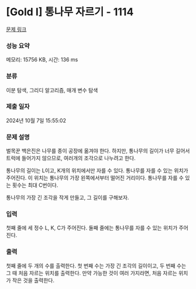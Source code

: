 # [Gold I] 통나무 자르기 - 1114 

[문제 링크](https://www.acmicpc.net/problem/1114) 

### 성능 요약

메모리: 15756 KB, 시간: 136 ms

### 분류

이분 탐색, 그리디 알고리즘, 매개 변수 탐색

### 제출 일자

2024년 10월 7일 15:55:02

### 문제 설명

<p>벌목꾼 백은진은 나무를 종이 공장에 옮겨야 한다. 하지만, 통나무의 길이가 너무 길어서 트럭에 들어가지 않으므로, 여러개의 조각으로 나누려고 한다.</p>

<p>통나무의 길이는 L이고, K개의 위치에서만 자를 수 있다. 통나무를 자를 수 있는 위치가 주어진다. 이 위치는 통나무의 가장 왼쪽에서부터 떨어진 거리이다. 통나무를 자를 수 있는 횟수는 최대 C번이다.</p>

<p>통나무의 가장 긴 조각을 작게 만들고, 그 길이를 구해보자.</p>

### 입력 

 <p>첫째 줄에 세 정수 L, K, C가 주어진다. 둘째 줄에는 통나무를 자를 수 있는 위치가 주어진다.</p>

### 출력 

 <p>첫째 줄에 두 개의 수를 출력한다. 첫 번째 수는 가장 긴 조각의 길이이고, 두 번째 수는 그 때 처음 자르는 위치를 출력한다. 만약 가능한 것이 여러 가지라면, 처음 자르는 위치가 작은 것을 출력한다.</p>

